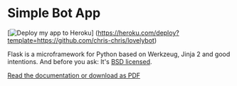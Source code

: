 # Simple Bot App 

[![Deploy my app to Heroku](https://www.herokucdn.com/deploy/button.png)]
  (https://heroku.com/deploy?template=https://github.com/chris-chris/lovelybot)

Flask is a microframework for Python based on Werkzeug, Jinja 2 and good intentions. 
And before you ask: It's [BSD licensed](http://flask.pocoo.org/docs/license/).

[Read the documentation or download as PDF](http://flask.pocoo.org/docs/0.10/)

